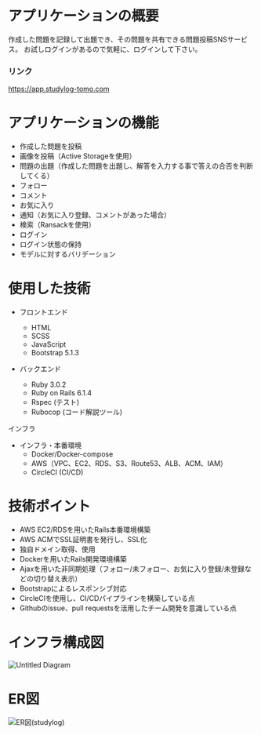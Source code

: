 # アプリケーションの概要

作成した問題を記録して出題でき、その問題を共有できる問題投稿SNSサービス。
お試しログインがあるので気軽に、ログインして下さい。
### リンク
https://app.studylog-tomo.com

# アプリケーションの機能

* 作成した問題を投稿
* 画像を投稿（Active Storageを使用）
* 問題の出題（作成した問題を出題し、解答を入力する事で答えの合否を判断してくる）
* フォロー
* コメント
* お気に入り
* 通知（お気に入り登録、コメントがあった場合）
* 検索（Ransackを使用）
* ログイン
* ログイン状態の保持
* モデルに対するバリデーション

# 使用した技術
* フロントエンド
    * HTML
    * SCSS
    * JavaScript
    * Bootstrap 5.1.3

* バックエンド
    * Ruby 3.0.2
    * Ruby on Rails 6.1.4
    * Rspec (テスト)
    * Rubocop (コード解説ツール)

インフラ
* インフラ・本番環境
    * Docker/Docker-compose
    * AWS（VPC、EC2、RDS、S3、Route53、ALB、ACM、IAM）
    * CircleCI (CI/CD)

# 技術ポイント
* AWS EC2/RDSを用いたRails本番環境構築
* AWS ACMでSSL証明書を発行し、SSL化
* 独自ドメイン取得、使用
* Dockerを用いたRails開発環境構築
* Ajaxを用いた非同期処理（フォロー/未フォロー、お気に入り登録/未登録などの切り替え表示）
* Bootstrapによるレスポンシブ対応
* CircleCIを使用し、CI/CDパイプラインを構築している点
* Githubのissue、pull requestsを活用したチーム開発を意識している点

# インフラ構成図

![Untitled Diagram](https://user-images.githubusercontent.com/85288297/165872708-c3f2292a-ea61-446a-845c-85aeb2181a7c.png)

# ER図

![ER図(studylog)](https://user-images.githubusercontent.com/85288297/165872215-2d966ea1-f26b-437d-859d-9afb77fef585.png)